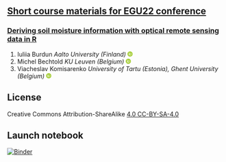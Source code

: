 ##  [Short course materials for EGU22 conference](https://www.egu22.eu/) 
### [Deriving soil moisture information with optical remote sensing data in R ](https://meetingorganizer.copernicus.org/EGU22/session/43185)

1. Iuliia Burdun *Aalto University (Finland)* <a href="https://orcid.org/0000-0002-1436-2550"><img src="orcid_icon.png" width="12px" height="12px" /></a>
2. Michel Bechtold *KU Leuven (Belgium)* <a href="https://orcid.org/0000-0002-8042-9792"><img src="orcid_icon.png" width="12px" height="12px" /></a>
3. Viacheslav Komisarenko *University of Tartu (Estonia), Ghent University (Belgium)* <a href="https://orcid.org/0000-0001-9210-1260"><img src="orcid_icon.png" width="12px" height="12px" /></a>

## License
Creative Commons Attribution-ShareAlike [4.0 CC-BY-SA-4.0](https://creativecommons.org/licenses/by-sa/4.0/)

## Launch notebook
[![Binder](https://mybinder.org/badge_logo.svg)](https://mybinder.org/v2/gh/PEATSPEC/EGU22_WTD_workshop/HEAD?filepath=EGU22.ipynb)
